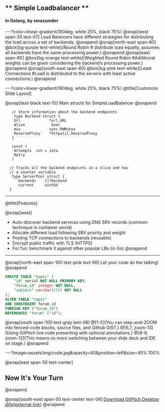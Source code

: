 ##  ** Simple Loadbalancer ** 
#### in Golang, by smazumder

---?color=linear-gradient(180deg, white 25%, black 75%)
@snap[west span-35 text-07]
Load Balancers have different strategies for distributing the load across a set of backends.
@snapend
@snap[north-east span-60]
@box[bg-purple text-white](Round Robin # distribute load equally, assumes all backends have the same processing power.)
@snapend
@snap[east span-60]
@box[bg-orange text-white](Weighted Round Robin #Additional weights can be given considering the backend’s processing power.)
@snapend
@snap[south-east span-60]
@box[bg-pink text-white](Least Connections #Load is distributed to the servers with least active connections.)
@snapend

---?color=linear-gradient(180deg, white 25%, black 75%)
@title[Customize Slide Layout]

@snap[text-black text-10]
 Main structs for SimpleLoadBalancer
@snapend

```golang
   // Store information about the backend endpoints
    type Backend struct {
    Url             *url.URL
    Alive            bool
    mux             sync.RWMutex
    ReverseProxy    *httputil.ReverseProxy
   }

   const (
    Attempts  int = iota
    Retry
   )   

  // Tracks all the backend endpoints in a slice and has
  // a counter variable
   type ServerPool struct {
      backends    []*Backend
      current     uint64
  }
````
---

@title[Features]

@snap[west]
- Auto-discover backend services using DNS SRV records (common technique in container world)
- Allocate different load following SRV priority and weight
- Pooling TCP connections to backends (reusable)
- Encrypt public traffic with TLS (HTTPS)
- For fun: benchmark it against other popular LBs (in Go)
@snapend
---

@snap[north-east span-100 text-pink text-06]
Let your code do the talking!
@snapend

```sql zoom-18
CREATE TABLE "topic" (
    "id" serial NOT NULL PRIMARY KEY,
    "forum_id" integer NOT NULL,
    "subject" varchar(255) NOT NULL
);
ALTER TABLE "topic"
ADD CONSTRAINT forum_id
FOREIGN KEY ("forum_id")
REFERENCES "forum" ("id");
```

@snap[south span-100 text-gray text-08]
@[1-5](You can step-and-ZOOM into fenced-code blocks, source files, and Github GIST.)
@[6,7, zoom-13](Using GitPitch live code presenting with optional annotations.)
@[8-9, zoom-12](This means no more switching between your slide deck and IDE on stage.)
@snapend


---?image=assets/img/code.jpg&opacity=60&position=left&size=45% 100%

@snap[east span-50 text-center]
## Now It's **Your** Turn
@snapend

@snap[south-east span-50 text-center text-06]
[Download GitPitch Desktop @fa[external-link]](https://gitpitch.com/docs/getting-started/tutorial/)
@snapend

